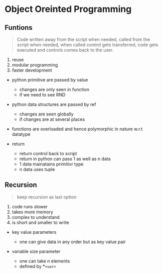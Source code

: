 # Object Oreinted Programming

## Funtions

> Code written away from the script when needed, called from the script when needed, when called control gets transferred, code gets executed and controls comes back to the user.

1. reuse
2. modular programming
3. faster development

- python primitive are passed by value
  - changes are only seen in function
  - if we need to see RND
- python data structures are passed by ref
  - changes are seen globally
  - if changes are at several places
- functions are overloaded and hence polymorphic in nature w.r.t datatype

- return
  - return control back to script
  - return in python can pass 1 as well as n data
  - 1 data mainatains primitivr type
  - n data uses tuple

## Recursion

> keep recursion as last option

1. code runs slower
2. takes more memory
3. complex to understand
4. is short and smaller to write

- key value parameters
  - one can give data in any order but as key value pair

- variable size parameter
  - one can take n elements
  - defined by *`<var>`